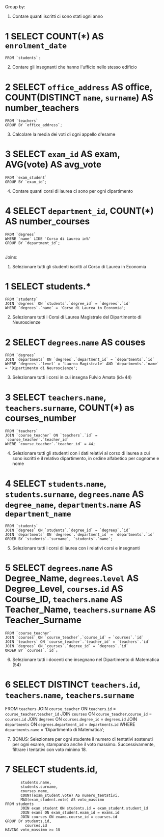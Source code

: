 ##
Group by:

1. Contare quanti iscritti ci sono stati ogni anno
# 1 SELECT COUNT(*) AS `enrolment_date` 
    FROM `students`;

2. Contare gli insegnanti che hanno l'ufficio nello stesso edificio
# 2 SELECT `office_address` AS office, COUNT(DISTINCT `name`, `surname`) AS number_teachers
    FROM `teachers`
    GROUP BY `office_address`;

3. Calcolare la media dei voti di ogni appello d'esame
# 3 SELECT `exam_id` AS exam, AVG(vote) AS avg_vote 
    FROM `exam_student` 
    GROUP BY `exam_id`;

4. Contare quanti corsi di laurea ci sono per ogni dipartimento
# 4 SELECT `department_id`, COUNT(*) AS number_courses 
    FROM `degrees` 
    WHERE `name` LIKE 'Corso di Laurea in%' 
    GROUP BY `department_id`;

##
Joins:

1. Selezionare tutti gli studenti iscritti al Corso di Laurea in Economia
# 1 SELECT students.* 
    FROM `students` 
    JOIN `degrees` ON `students`.`degree_id` = `degrees`.`id` 
    WHERE `degrees`.`name` = 'Corso di Laurea in Economia';

2. Selezionare tutti i Corsi di Laurea Magistrale del Dipartimento di Neuroscienze
# 2 SELECT `degrees`.`name` AS couses 
    FROM `degrees` 
    JOIN `departments` ON `degrees`.`department_id` = `departments`.`id` 
    WHERE `degrees`.`level` = 'Laurea Magistrale' AND `departments`.`name` = 'Dipartimento di Neuroscienze';

3. Selezionare tutti i corsi in cui insegna Fulvio Amato (id=44)
# 3 SELECT `teachers`.`name`, `teachers`.`surname`, COUNT(*) as courses_number
    FROM `teachers` 
    JOIN `course_teacher` ON `teachers`.`id` = `course_teacher`.`teacher_id`
    WHERE `course_teacher`.`teacher_id` = 44;

4. Selezionare tutti gli studenti con i dati relativi al corso di laurea a cui sono iscritti e il relativo dipartimento, in ordine alfabetico per cognome e nome
# 4 SELECT `students`.`name`, `students`.`surname`, `degrees`.`name` AS `degree_name`, `departments`.`name` AS     `department_name`
    FROM `students`
    JOIN `degrees` ON `students`.`degree_id` = `degrees`.`id`
    JOIN `departments` ON `degrees`.`department_id` = `departments`.`id`
    ORDER BY `students`.`surname`, `students`.`name`;

5. Selezionare tutti i corsi di laurea con i relativi corsi e insegnanti
# 5 SELECT `degrees`.`name` AS Degree_Name, `degrees`.`level` AS Degree_Level, `courses`.`id` AS Course_ID, `teachers`.`name` AS Teacher_Name, `teachers`.`surname` AS Teacher_Surname
    FROM `course_teacher`
    JOIN `courses` ON `course_teacher`.`course_id` = `courses`.`id`
    JOIN `teachers` ON `course_teacher`.`teacher_id` = `teachers`.`id`
    JOIN `degrees` ON `courses`.`degree_id` = `degrees`.`id`
    ORDER BY `courses`.`id`;

6. Selezionare tutti i docenti che insegnano nel Dipartimento di Matematica (54)
# 6 SELECT DISTINCT `teachers`.`id`, `teachers`.`name`, `teachers`.`surname`
   FROM `teachers`
   JOIN `course_teacher` ON `teachers`.`id` = `course_teacher`.`teacher_id`
   JOIN `courses` ON `course_teacher`.`course_id` = `courses`.`id`
   JOIN `degrees` ON `courses`.`degree_id` = `degrees`.`id`
   JOIN `departments` ON `degrees`.`department_id` = `departments`.`id`
   WHERE `departments`.`name` = 'Dipartimento di Matematica';

7. BONUS: Selezionare per ogni studente il numero di tentativi sostenuti per ogni esame, stampando anche il voto massimo. Successivamente, filtrare i tentativi con voto minimo 18.
# 7 SELECT students.id,
           students.name,
           students.surname,
           courses.name,
           COUNT(exam_student.vote) AS numero_tentativi,
           MAX(exam_student.vote) AS voto_massimo
    FROM students
           JOIN exam_student ON students.id = exam_student.student_id
           JOIN exams ON exam_student.exam_id = exams.id
           JOIN courses ON exams.course_id = courses.id
    GROUP BY students.id,
             courses.id
    HAVING voto_massimo >= 18